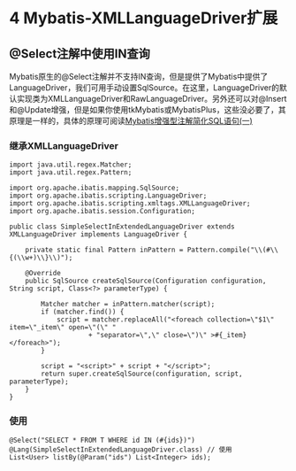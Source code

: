 # 4 Mybatis-XMLLanguageDriver扩展

## @Select注解中使用IN查询

Mybatis原生的@Select注解并不支持IN查询，但是提供了Mybatis中提供了LanguageDriver，我们可用手动设置SqlSource。在这里，LanguageDriver的默认实现类为XMLLanguageDriver和RawLanguageDriver。另外还可以对@Insert和@Update增强，但是如果你使用tkMybatis或MybatisPlus，这些没必要了，其原理是一样的，具体的原理可阅读[Mybatis增强型注解简化SQL语句(一)](https://blog.csdn.net/ExcellentYuXiao/article/details/53262928)

###  

### 继承XMLLanguageDriver

```
import java.util.regex.Matcher;
import java.util.regex.Pattern;

import org.apache.ibatis.mapping.SqlSource;
import org.apache.ibatis.scripting.LanguageDriver;
import org.apache.ibatis.scripting.xmltags.XMLLanguageDriver;
import org.apache.ibatis.session.Configuration;

public class SimpleSelectInExtendedLanguageDriver extends XMLLanguageDriver implements LanguageDriver {

    private static final Pattern inPattern = Pattern.compile("\\(#\\{(\\w+)\\}\\)");

    @Override
    public SqlSource createSqlSource(Configuration configuration, String script, Class<?> parameterType) {

        Matcher matcher = inPattern.matcher(script);
        if (matcher.find()) {
            script = matcher.replaceAll("<foreach collection=\"$1\" item=\"_item\" open=\"(\" "
                    + "separator=\",\" close=\")\" >#{_item}</foreach>");
        }

        script = "<script>" + script + "</script>";
        return super.createSqlSource(configuration, script, parameterType);
    }
}
```



###  

### 使用

```
@Select("SELECT * FROM T WHERE id IN (#{ids})")
@Lang(SimpleSelectInExtendedLanguageDriver.class) // 使用
List<User> listBy(@Param("ids") List<Integer> ids);
```